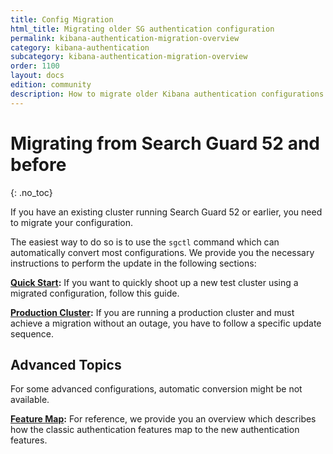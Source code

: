 ```yaml
---
title: Config Migration
html_title: Migrating older SG authentication configuration
permalink: kibana-authentication-migration-overview
category: kibana-authentication
subcategory: kibana-authentication-migration-overview
order: 1100
layout: docs
edition: community
description: How to migrate older Kibana authentication configurations to sg_frontend_config.yml
---
```

<!---
Copyright 2020 floragunn GmbH
-->

# Migrating from Search Guard 52 and before
{: .no_toc}

If you have an existing cluster running Search Guard 52 or earlier, you need to migrate your configuration. 

The easiest way to do so is to use the `sgctl` command which can automatically convert most configurations. We provide you the necessary instructions to perform the update in the following sections:

**[Quick Start](kibana_authentication_52migration_quick.md):** If you want to quickly shoot up a new test cluster using a migrated configuration, follow this guide.

**[Production Cluster](kibana_authentication_52migration_prod.md):** If you are running a production cluster and must achieve a migration without an outage, you have to follow a specific update sequence. 


## Advanced Topics

For some advanced configurations, automatic conversion might be not available. 

**[Feature Map](kibana_authentication_52migration_feature_map.md):** For reference, we provide you an overview which describes how the classic authentication features map to the new authentication features.

